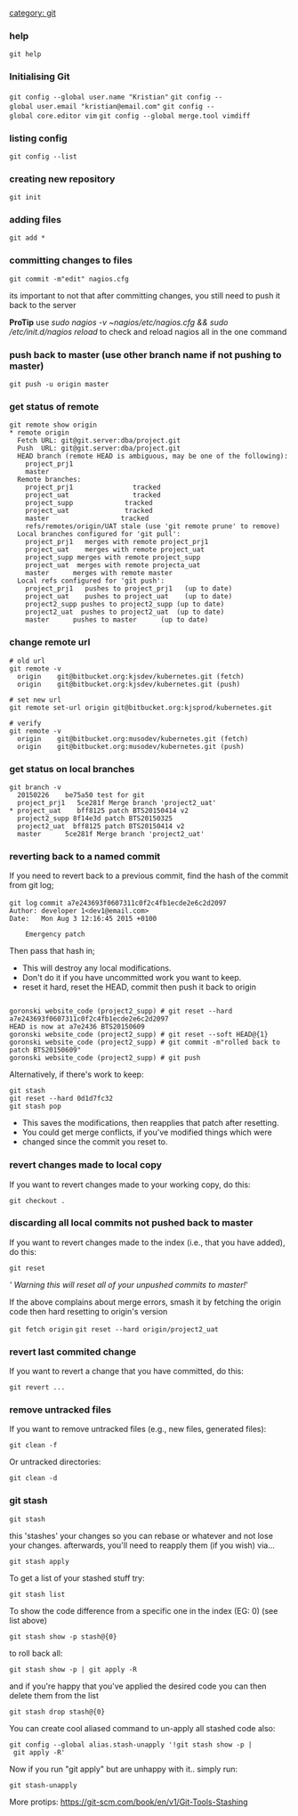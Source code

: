 [category: git](category:_git "wikilink")

### help

`git help `<command>

### Initialising Git

`git config --global user.name "Kristian"`
`git config --global user.email "kristian@email.com"`
`git config --global core.editor vim`
`git config --global merge.tool vimdiff`

### listing config

`git config --list`

### creating new repository

`git init`

### adding files

`git add *`

### committing changes to files

`git commit -m"edit" nagios.cfg`

its important to not that after committing changes, you still need to
push it back to the server

<b> ProTip</b> use <i>sudo nagios -v \~nagios/etc/nagios.cfg && sudo
/etc/init.d/nagios reload</i> to check and reload nagios all in the one
command

### push back to master (use other branch name if not pushing to master)

`git push -u origin master`

### get status of remote

    git remote show origin
    * remote origin
      Fetch URL: git@git.server:dba/project.git
      Push  URL: git@git.server:dba/project.git
      HEAD branch (remote HEAD is ambiguous, may be one of the following):
        project_prj1
        master
      Remote branches:
        project_prj1               tracked
        project_uat                tracked
        project_supp             tracked
        project_uat              tracked
        master                  tracked
        refs/remotes/origin/UAT stale (use 'git remote prune' to remove)
      Local branches configured for 'git pull':
        project_prj1   merges with remote project_prj1
        project_uat    merges with remote project_uat
        project_supp merges with remote project_supp
        project_uat  merges with remote projecta_uat
        master      merges with remote master
      Local refs configured for 'git push':
        project_prj1   pushes to project_prj1   (up to date)
        project_uat    pushes to project_uat    (up to date)
        project2_supp pushes to project2_supp (up to date)
        project2_uat  pushes to project2_uat  (up to date)
        master      pushes to master      (up to date)

### change remote url

    # old url
    git remote -v
      origin    git@bitbucket.org:kjsdev/kubernetes.git (fetch)
      origin    git@bitbucket.org:kjsdev/kubernetes.git (push)

    # set new url
    git remote set-url origin git@bitbucket.org:kjsprod/kubernetes.git

    # verify
    git remote -v
      origin    git@bitbucket.org:musodev/kubernetes.git (fetch)
      origin    git@bitbucket.org:musodev/kubernetes.git (push)

### get status on local branches

    git branch -v
      20150226    be75a50 test for git
      project_prj1   5ce281f Merge branch 'project2_uat'
    * project_uat    bff8125 patch BTS20150414 v2
      project2_supp 8f14e3d patch BTS20150325
      project2_uat  bff8125 patch BTS20150414 v2
      master      5ce281f Merge branch 'project2_uat'

### reverting back to a named commit

If you need to revert back to a previous commit, find the hash of the
commit from git log;

`git log`
`commit a7e243693f0607311c0f2c4fb1ecde2e6c2d2097`
`Author: developer 1<dev1@email.com>`
`Date:   Mon Aug 3 12:16:45 2015 +0100`

`    Emergency patch`

Then pass that hash in;

  - This will destroy any local modifications.
  - Don't do it if you have uncommitted work you want to keep.
  - reset it hard, reset the HEAD, commit then push it back to origin

<!-- end list -->

```

goronski website_code (project2_supp) # git reset --hard a7e243693f0607311c0f2c4fb1ecde2e6c2d2097
HEAD is now at a7e2436 BTS20150609
goronski website_code (project2_supp) # git reset --soft HEAD@{1}
goronski website_code (project2_supp) # git commit -m"rolled back to patch BTS20150609"
goronski website_code (project2_supp) # git push
```

Alternatively, if there's work to keep:

    git stash
    git reset --hard 0d1d7fc32
    git stash pop

  - This saves the modifications, then reapplies that patch after
    resetting.
  - You could get merge conflicts, if you've modified things which were
  - changed since the commit you reset to.

### revert changes made to local copy

If you want to revert changes made to your working copy, do this:

`git checkout .`

### discarding all local commits not pushed back to master

If you want to revert changes made to the index (i.e., that you have
added), do this:

`git reset`

*' Warning this will reset all of your unpushed commits to master\!*'

If the above complains about merge errors, smash it by fetching the
origin code then hard resetting to origin's version

`git fetch origin`
`git reset --hard origin/project2_uat`

### revert last commited change

If you want to revert a change that you have committed, do this:

`git revert ...`

### remove untracked files

If you want to remove untracked files (e.g., new files, generated
files):

`git clean -f `

Or untracked directories:

`git clean -d`

### git stash

`git stash`

this 'stashes' your changes so you can rebase or whatever and not lose
your changes. afterwards, you'll need to reapply them (if you wish)
via...

`git stash apply`

To get a list of your stashed stuff try:

`git stash list`

To show the code difference from a specific one in the index (EG: 0)
(see list above)

`git stash show -p stash@{0}`

to roll back all:

`git stash show -p | git apply -R`

and if you're happy that you've applied the desired code you can then
delete them from the list

`git stash drop stash@{0}`

You can create cool aliased command to un-apply all stashed code also:

`git config --global alias.stash-unapply '!git stash show -p | git apply -R'`

Now if you run "git apply" but are unhappy with it.. simply run:

`git stash-unapply`

More protips: <https://git-scm.com/book/en/v1/Git-Tools-Stashing>